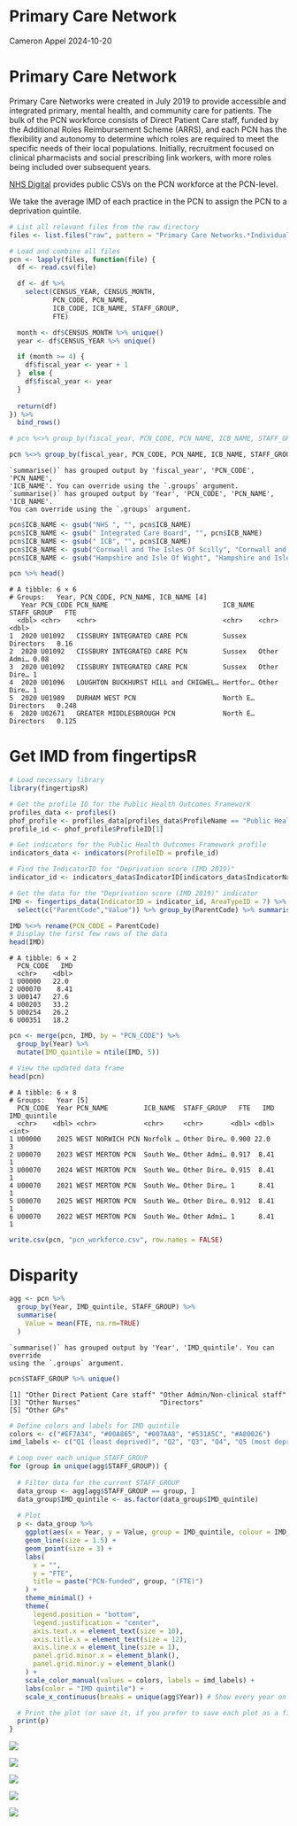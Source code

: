 # Primary Care Network
Cameron Appel
2024-10-20

# Primary Care Network

Primary Care Networks were created in July 2019 to provide accessible
and integrated primary, mental health, and community care for patients.
The bulk of the PCN workforce consists of Direct Patient Care staff,
funded by the Additional Roles Reimbursement Scheme (ARRS), and each PCN
has the flexibility and autonomy to determine which roles are required
to meet the specific needs of their local populations. Initially,
recruitment focused on clinical pharmacists and social prescribing link
workers, with more roles being included over subsequent years.

[NHS
Digital](https://digital.nhs.uk/data-and-information/publications/statistical/primary-care-network-workforce)
provides public CSVs on the PCN workforce at the PCN-level.

We take the average IMD of each practice in the PCN to assign the PCN to
a deprivation quintile.

``` r
# List all relevant files from the raw directory
files <- list.files("raw", pattern = "Primary Care Networks.*Individual Level.csv", full.names = TRUE)

# Load and combine all files
pcn <- lapply(files, function(file) {
  df <- read.csv(file)

  df <- df %>% 
    select(CENSUS_YEAR, CENSUS_MONTH,
           PCN_CODE, PCN_NAME, 
           ICB_CODE, ICB_NAME, STAFF_GROUP, 
           FTE)

  month <- df$CENSUS_MONTH %>% unique()
  year <- df$CENSUS_YEAR %>% unique()

  if (month >= 4) {
    df$fiscal_year <- year + 1
  }  else {
    df$fiscal_year <- year
  }
  
  return(df)
}) %>% 
  bind_rows()

# pcn %<>% group_by(fiscal_year, PCN_CODE, PCN_NAME, ICB_NAME, STAFF_GROUP) %>% summarise(FTE = sum(FTE, na.rm = TRUE)) %>% rename(Year = CENSUS_YEAR)

pcn %<>% group_by(fiscal_year, PCN_CODE, PCN_NAME, ICB_NAME, STAFF_GROUP) %>% summarise(FTE = mean(FTE, na.rm = TRUE)) %>% rename(Year = fiscal_year) %>% group_by(Year, PCN_CODE, PCN_NAME, ICB_NAME, STAFF_GROUP) %>% summarise(FTE = sum(FTE, na.rm=TRUE))
```

    `summarise()` has grouped output by 'fiscal_year', 'PCN_CODE', 'PCN_NAME',
    'ICB_NAME'. You can override using the `.groups` argument.
    `summarise()` has grouped output by 'Year', 'PCN_CODE', 'PCN_NAME', 'ICB_NAME'.
    You can override using the `.groups` argument.

``` r
pcn$ICB_NAME <- gsub("NHS ", "", pcn$ICB_NAME)
pcn$ICB_NAME <- gsub(" Integrated Care Board", "", pcn$ICB_NAME)
pcn$ICB_NAME <- gsub(" ICB", "", pcn$ICB_NAME)
pcn$ICB_NAME <- gsub("Cornwall and The Isles Of Scilly", "Cornwall and the Isles of Scilly", pcn$ICB_NAME)
pcn$ICB_NAME <- gsub("Hampshire and Isle Of Wight", "Hampshire and Isle of Wight", pcn$ICB_NAME)

pcn %>% head()
```

    # A tibble: 6 × 6
    # Groups:   Year, PCN_CODE, PCN_NAME, ICB_NAME [4]
       Year PCN_CODE PCN_NAME                             ICB_NAME STAFF_GROUP   FTE
      <dbl> <chr>    <chr>                                <chr>    <chr>       <dbl>
    1  2020 U01092   CISSBURY INTEGRATED CARE PCN         Sussex   Directors   0.16 
    2  2020 U01092   CISSBURY INTEGRATED CARE PCN         Sussex   Other Admi… 0.08 
    3  2020 U01092   CISSBURY INTEGRATED CARE PCN         Sussex   Other Dire… 1    
    4  2020 U01096   LOUGHTON BUCKHURST HILL and CHIGWEL… Hertfor… Other Dire… 1    
    5  2020 U01989   DURHAM WEST PCN                      North E… Directors   0.248
    6  2020 U02671   GREATER MIDDLESBROUGH PCN            North E… Directors   0.125

# Get IMD from fingertipsR

``` r
# Load necessary library
library(fingertipsR)

# Get the profile ID for the Public Health Outcomes Framework
profiles_data <- profiles()
phof_profile <- profiles_data[profiles_data$ProfileName == "Public Health Outcomes Framework", ]
profile_id <- phof_profile$ProfileID[1]

# Get indicators for the Public Health Outcomes Framework profile
indicators_data <- indicators(ProfileID = profile_id)

# Find the IndicatorID for "Deprivation score (IMD 2019)"
indicator_id <- indicators_data$IndicatorID[indicators_data$IndicatorName == "Deprivation score (IMD 2019)"]

# Get the data for the "Deprivation score (IMD 2019)" indicator
IMD <- fingertips_data(IndicatorID = indicator_id, AreaTypeID = 7) %>%
  select(c("ParentCode","Value")) %>% group_by(ParentCode) %>% summarise(IMD = mean(Value))

IMD %<>% rename(PCN_CODE = ParentCode)
# Display the first few rows of the data
head(IMD)
```

    # A tibble: 6 × 2
      PCN_CODE   IMD
      <chr>    <dbl>
    1 U00000   22.0 
    2 U00070    8.41
    3 U00147   27.6 
    4 U00203   33.2 
    5 U00254   26.2 
    6 U00351   18.2 

``` r
pcn <- merge(pcn, IMD, by = "PCN_CODE") %>%
  group_by(Year) %>%
  mutate(IMD_quintile = ntile(IMD, 5))

# View the updated data frame
head(pcn)
```

    # A tibble: 6 × 8
    # Groups:   Year [5]
      PCN_CODE  Year PCN_NAME         ICB_NAME  STAFF_GROUP   FTE   IMD IMD_quintile
      <chr>    <dbl> <chr>            <chr>     <chr>       <dbl> <dbl>        <int>
    1 U00000    2025 WEST NORWICH PCN Norfolk … Other Dire… 0.900 22.0             3
    2 U00070    2023 WEST MERTON PCN  South We… Other Admi… 0.917  8.41            1
    3 U00070    2024 WEST MERTON PCN  South We… Other Dire… 0.915  8.41            1
    4 U00070    2021 WEST MERTON PCN  South We… Other Dire… 1      8.41            1
    5 U00070    2025 WEST MERTON PCN  South We… Other Dire… 0.912  8.41            1
    6 U00070    2022 WEST MERTON PCN  South We… Other Admi… 1      8.41            1

``` r
write.csv(pcn, "pcn_workforce.csv", row.names = FALSE)
```

# Disparity

``` r
agg <- pcn %>%
  group_by(Year, IMD_quintile, STAFF_GROUP) %>%
  summarise(
    Value = mean(FTE, na.rm=TRUE)
  )
```

    `summarise()` has grouped output by 'Year', 'IMD_quintile'. You can override
    using the `.groups` argument.

``` r
pcn$STAFF_GROUP %>% unique()
```

    [1] "Other Direct Patient Care staff" "Other Admin/Non-clinical staff" 
    [3] "Other Nurses"                    "Directors"                      
    [5] "Other GPs"                      

``` r
# Define colors and labels for IMD quintile
colors <- c("#EF7A34", "#00A865", "#007AA8", "#531A5C", "#A80026")
imd_labels <- c("Q1 (least deprived)", "Q2", "Q3", "Q4", "Q5 (most deprived)")

# Loop over each unique STAFF_GROUP
for (group in unique(agg$STAFF_GROUP)) {
  
  # Filter data for the current STAFF_GROUP
  data_group <- agg[agg$STAFF_GROUP == group, ]
  data_group$IMD_quintile <- as.factor(data_group$IMD_quintile)
  
  # Plot
  p <- data_group %>%
    ggplot(aes(x = Year, y = Value, group = IMD_quintile, colour = IMD_quintile)) +
    geom_line(size = 1.5) +
    geom_point(size = 3) +
    labs(
      x = "", 
      y = "FTE", 
      title = paste("PCN-funded", group, "(FTE)")
    ) +
    theme_minimal() +
    theme(
      legend.position = "bottom",
      legend.justification = "center",
      axis.text.x = element_text(size = 10),
      axis.title.x = element_text(size = 12),
      axis.line.x = element_line(size = 1),
      panel.grid.minor.x = element_blank(),
      panel.grid.minor.y = element_blank()
    ) +
    scale_color_manual(values = colors, labels = imd_labels) +
    labs(color = "IMD quintile") +
    scale_x_continuous(breaks = unique(agg$Year)) # Show every year on the x-axis

  # Print the plot (or save it, if you prefer to save each plot as a file)
  print(p)
}
```

![](README_files/figure-commonmark/5-1.png)

![](README_files/figure-commonmark/5-2.png)

![](README_files/figure-commonmark/5-3.png)

![](README_files/figure-commonmark/5-4.png)

![](README_files/figure-commonmark/5-5.png)

